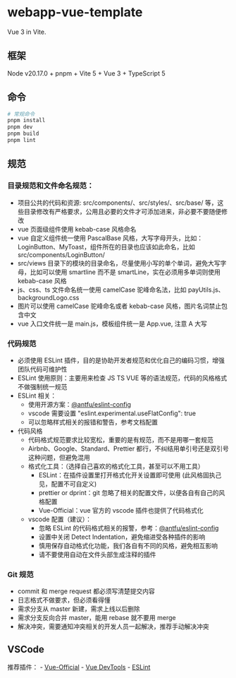 # webapp-vue-template

Vue 3 in Vite.

## 框架

Node v20.17.0 + pnpm + Vite 5 + Vue 3 + TypeScript 5

## 命令

```sh
# 常规命令
pnpm install
pnpm dev
pnpm build
pnpm lint
```

## 规范

### 目录规范和文件命名规范：

* 项目公共的代码和资源: src/components/、src/styles/、src/base/ 等，这些目录修改有严格要求，公用且必要的文件才可添加进来，非必要不要随便修改
* vue 页面级组件使用 kebab-case 风格命名
* vue 自定义组件统一使用 PascalBase 风格，大写字母开头，比如：LoginButton、MyToast，组件所在的目录也应该如此命名，比如 src/components/LoginButton/
* src/views 目录下的模块的目录命名，尽量使用小写的单个单词，避免大写字母，比如可以使用 smartline 而不是 smartLine，实在必须用多单词则使用  kebab-case 风格
* js、css、ts 文件命名统一使用 camelCase 驼峰命名法，比如 payUtils.js、backgroundLogo.css
* 图片可以使用 camelCase 驼峰命名或者 kebab-case 风格，图片名词禁止包含中文
* vue 入口文件统一是 main.js，模板组件统一是 App.vue, 注意 A 大写

### 代码规范

- 必须使用 ESLint 插件，目的是协助开发者规范和优化自己的编码习惯，增强团队代码可维护性
- ESLint 使用原则：主要用来检查 JS TS VUE 等的语法规范，代码的风格格式不做强制统一规范
- ESLint 相关：
    - 使用开源方案：[@antfu/eslint-config](https://github.com/antfu/eslint-config)
    - vscode 需要设置 "eslint.experimental.useFlatConfig": true
    - 可以忽略样式相关的报错和警告，参考文档配置
- 代码风格
    - 代码格式规范要求比较宽松，重要的是有规范，而不是用哪一套规范
    - Airbnb、Google、Standard、Prettier 都行，不纠结用单引号还是双引号这种问题，但避免混用
    - 格式化工具：（选择自己喜欢的格式化工具，甚至可以不用工具）
        - ESLint：在插件设置里打开格式化开关设置即可使用 (此风格固执己见，配置不可自定义)
        - prettier or dprint：git 忽略了相关的配置文件，以便各自有自己的风格配置
        - Vue-Official：vue 官方的 vscode 插件也提供了代码格式化
    - vscode 配置（建议）：
        - 忽略 ESLint 的代码格式相关的报警，参考：[@antfu/eslint-config](https://github.com/antfu/eslint-config?tab=readme-ov-file#ide-support-auto-fix-on-save)
        - 设置中关闭 Detect Indentation，避免缩进受各种插件的影响
        - 慎用保存自动格式化功能，我们各自有不同的风格，避免相互影响
        - 请不要使用自动在文件头部生成注释的插件

### Git 规范

- commit 和 merge request 都必须写清楚提交内容
- 日志格式不做要求，但必须看得懂
- 需求分支从 master 新建，需求上线以后删除
- 需求分支反向合并 master，能用 rebase 就不要用 merge
- 解决冲突，需要通知冲突相关的开发人员一起解决，推荐手动解决冲突

## VSCode

推荐插件：
    - [Vue-Official](https://marketplace.visualstudio.com/items?itemName=Vue.volar)
    - [Vue DevTools](https://devtools.vuejs.org/)
    - [ESLint](https://eslint.org/)
